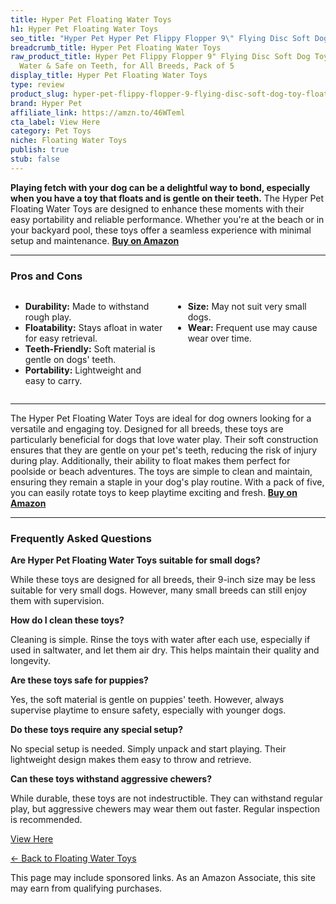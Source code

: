 ```yaml
---
title: Hyper Pet Floating Water Toys
h1: Hyper Pet Floating Water Toys
seo_title: "Hyper Pet Hyper Pet Flippy Flopper 9\" Flying Disc Soft Dog\u2026"
breadcrumb_title: Hyper Pet Floating Water Toys
raw_product_title: Hyper Pet Flippy Flopper 9" Flying Disc Soft Dog Toy, Floats in
  Water & Safe on Teeth, for All Breeds, Pack of 5
display_title: Hyper Pet Floating Water Toys
type: review
product_slug: hyper-pet-flippy-flopper-9-flying-disc-soft-dog-toy-floats-in-water-saf-3fd040c2
brand: Hyper Pet
affiliate_link: https://amzn.to/46WTeml
cta_label: View Here
category: Pet Toys
niche: Floating Water Toys
publish: true
stub: false
---
```


<div id="intro" class="full-width">
  <p><strong>Playing fetch with your dog can be a delightful way to bond, especially when you have a toy that floats and is gentle on their teeth.</strong> The Hyper Pet Floating Water Toys are designed to enhance these moments with their easy portability and reliable performance. Whether you're at the beach or in your backyard pool, these toys offer a seamless experience with minimal setup and maintenance. <a href="https://amzn.to/46WTeml" rel="nofollow sponsored noopener" target="_blank"><strong>Buy on Amazon</strong></a></p>
</div>

<hr />
<h3 id="pros-cons">Pros and Cons</h3>
<div class="pc-grid" style="display:grid;grid-template-columns:1fr 1fr;gap:16px;">
  <ul>
    <li><strong>Durability:</strong> Made to withstand rough play.</li>
    <li><strong>Floatability:</strong> Stays afloat in water for easy retrieval.</li>
    <li><strong>Teeth-Friendly:</strong> Soft material is gentle on dogs' teeth.</li>
    <li><strong>Portability:</strong> Lightweight and easy to carry.</li>
  </ul>
  <ul>
    <li><strong>Size:</strong> May not suit very small dogs.</li>
    <li><strong>Wear:</strong> Frequent use may cause wear over time.</li>
  </ul>
</div>
<hr />

<div class="full-width">
  <p>The Hyper Pet Floating Water Toys are ideal for dog owners looking for a versatile and engaging toy. Designed for all breeds, these toys are particularly beneficial for dogs that love water play. Their soft construction ensures that they are gentle on your pet's teeth, reducing the risk of injury during play. Additionally, their ability to float makes them perfect for poolside or beach adventures. The toys are simple to clean and maintain, ensuring they remain a staple in your dog's play routine. With a pack of five, you can easily rotate toys to keep playtime exciting and fresh. <a href="https://amzn.to/46WTeml" rel="nofollow sponsored noopener" target="_blank"><strong>Buy on Amazon</strong></a></p>
</div>

<hr />
<h3 id="faqs">Frequently Asked Questions</h3>

<p><strong>Are Hyper Pet Floating Water Toys suitable for small dogs?</strong></p>
<p>While these toys are designed for all breeds, their 9-inch size may be less suitable for very small dogs. However, many small breeds can still enjoy them with supervision.</p>

<p><strong>How do I clean these toys?</strong></p>
<p>Cleaning is simple. Rinse the toys with water after each use, especially if used in saltwater, and let them air dry. This helps maintain their quality and longevity.</p>

<p><strong>Are these toys safe for puppies?</strong></p>
<p>Yes, the soft material is gentle on puppies' teeth. However, always supervise playtime to ensure safety, especially with younger dogs.</p>

<p><strong>Do these toys require any special setup?</strong></p>
<p>No special setup is needed. Simply unpack and start playing. Their lightweight design makes them easy to throw and retrieve.</p>

<p><strong>Can these toys withstand aggressive chewers?</strong></p>
<p>While durable, these toys are not indestructible. They can withstand regular play, but aggressive chewers may wear them out faster. Regular inspection is recommended.</p>
<p><a class="btn" href="https://amzn.to/46WTeml" target="_blank" rel="nofollow sponsored noopener">View Here</a></p>
<p><a href="/roundups/pet-toys/floating-water-toys/">← Back to Floating Water Toys</a></p>
<aside class="disclosure">This page may include sponsored links. As an Amazon Associate, this site may earn from qualifying purchases.</aside>
